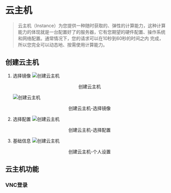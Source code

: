 # 云主机


>云主机（Instance）为您提供一种随时获取的、弹性的计算能力，这种计算能力的体现就是一台配置好了的服务器，它有您期望的硬件配置、操作系统和网络配置。通常情况下，您的请求可以在10秒到60秒的时间之内 完成，所以您完全可以动态地、按需使用计算能力。


## 创建云主机


1. 选择镜像
    ![创建云主机](http://img.hb.aicdn.com/4909b6ca3f823d8a94d8f46441919799e354f7e110cda-rQhKv5)
    <center>创建云主机</center>

    ![创建云主机](http://img.hb.aicdn.com/2edad85873d12f2c758ab5a7a3f22d922920d797beec-VFT00b_fw658)
    <center>创建云主机-选择镜像</center>

2. 选择配置
    ![创建云主机](http://img.hb.aicdn.com/57c7edf1d8f852ef2c438dd51dc92214c5622171bfe8-2Bpn08)
    <center>创建云主机-选择配置</center>

3. 基础信息
    ![创建云主机](http://img.hb.aicdn.com/c6de1db2effd3db4aa8e9cb2cb53feef5bccf6ebf0dd-esErUw_fw658)
    <center>创建云主机-个人设置</center>

## 云主机功能

### VNC登录